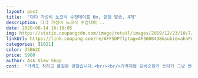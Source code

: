 ```yaml
---
layout: post 
title:  "다다 가성비 노크식 수정테이프 6m, 랜덤 발송, 4개" 
description: 다다 가성비 노크식 수정테이 ..
date: 2020-08-14 16:18:05 
img: https://static.coupangcdn.com/image/retail/images/2019/12/23/10/7/d6bf386e-94be-4d04-a9e0-13eb8d60d8a5.jpg 
linkUrl: https://link.coupang.com/re/AFFSDP?lptag=AF3600438&subid=ahnPublicAsk&pageKey=1119292164&itemId=2084761867&vendorItemId=70083778827&traceid=V0-113-113c0e391fb03d3b 
categories: [1021] 
color: 35B62C 
price: 5900 
author: Ask View Shop 
cont:  "가격도 착하고 품질은 괜찮습니다.<br/><br/>가격저렴 요비슷한거 쓰다가 그냥 싼거 골랐는데 가성비짱!<br/>넓이도 약간 더 넓어 아주 좋아요 두번쓸거 한번에 오케<br/>다만 크기가 좀 커서 필통에 들어갈때 좀 부담스러운 면이 있고 노크식인데 아이가 쓰다가 좀 세게 눌렀더니 망가지더군요.<br/>차라리 같은 제품으로 트위스트 방식이 부피도 작고 더 안전할 거 같습니다.<br/><br/>다음엔 트위스트 식을 사려고 합니다<br/>이제는 수정테이프도 노크식이 있다는게 신기하네요<br/>잘받았습니다<br/>탄탄하고 깔끔하게 잘 지워지는 편입니다.<br/><br/>한번만  사용해보았지만  노크식이라 편하고 좋은거같아요.<br/><br/>회사에서 사용해야 하니  좋은거 같아요!!<br/>" 
---
```

